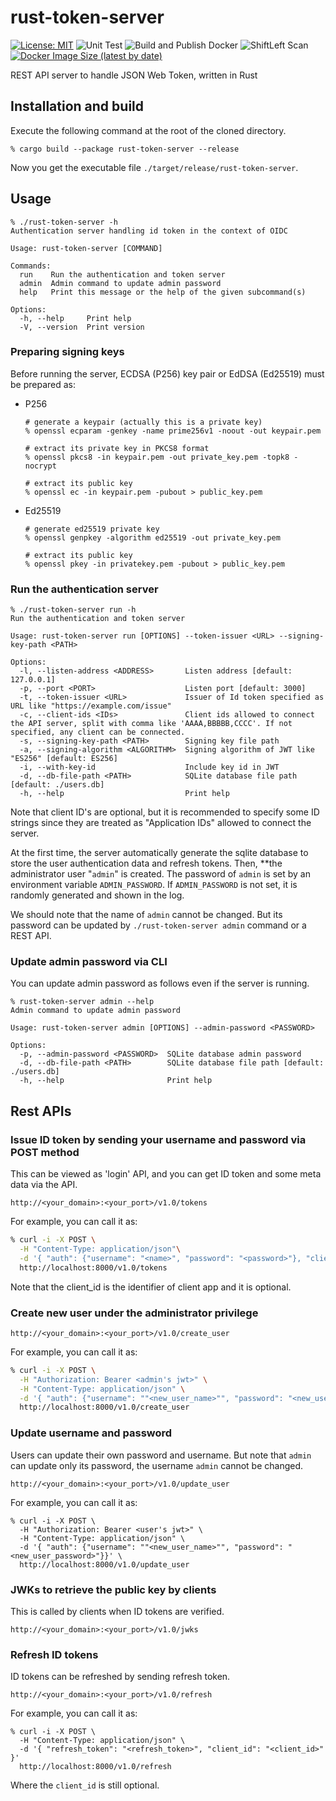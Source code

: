 # rust-token-server

[![License: MIT](https://img.shields.io/badge/License-MIT-blue.svg)](LICENSE)
![Unit Test](https://github.com/junkurihara/rust-token-server/actions/workflows/ci.yml/badge.svg)
![Build and Publish Docker](https://github.com/junkurihara/rust-token-server/actions/workflows/docker_build_push.yml/badge.svg)
![ShiftLeft Scan](https://github.com/junkurihara/rust-token-server/actions/workflows/shiftleft-analysis.yml/badge.svg)
[![Docker Image Size (latest by date)](https://img.shields.io/docker/image-size/jqtype/id-token-server)](https://hub.docker.com/r/jqtype/id-token-server)


REST API server to handle JSON Web Token, written in Rust

## Installation and build

Execute the following command at the root of the cloned directory.

```bash:
% cargo build --package rust-token-server --release
```

Now you get the executable file `./target/release/rust-token-server`.

## Usage

```bash:
% ./rust-token-server -h
Authentication server handling id token in the context of OIDC

Usage: rust-token-server [COMMAND]

Commands:
  run    Run the authentication and token server
  admin  Admin command to update admin password
  help   Print this message or the help of the given subcommand(s)

Options:
  -h, --help     Print help
  -V, --version  Print version
```

### Preparing signing keys

Before running the server, ECDSA (P256) key pair or EdDSA (Ed25519) must be prepared as:

- P256

    ```bash:
    # generate a keypair (actually this is a private key)
    % openssl ecparam -genkey -name prime256v1 -noout -out keypair.pem

    # extract its private key in PKCS8 format
    % openssl pkcs8 -in keypair.pem -out private_key.pem -topk8 -nocrypt

    # extract its public key
    % openssl ec -in keypair.pem -pubout > public_key.pem
    ```

- Ed25519

    ```bash:
    # generate ed25519 private key
    % openssl genpkey -algorithm ed25519 -out private_key.pem

    # extract its public key
    % openssl pkey -in privatekey.pem -pubout > public_key.pem
    ```

### Run the authentication server

```bash:
% ./rust-token-server run -h
Run the authentication and token server

Usage: rust-token-server run [OPTIONS] --token-issuer <URL> --signing-key-path <PATH>

Options:
  -l, --listen-address <ADDRESS>       Listen address [default: 127.0.0.1]
  -p, --port <PORT>                    Listen port [default: 3000]
  -t, --token-issuer <URL>             Issuer of Id token specified as URL like "https://example.com/issue"
  -c, --client-ids <IDs>               Client ids allowed to connect the API server, split with comma like 'AAAA,BBBBB,CCCC'. If not specified, any client can be connected.
  -s, --signing-key-path <PATH>        Signing key file path
  -a, --signing-algorithm <ALGORITHM>  Signing algorithm of JWT like "ES256" [default: ES256]
  -i, --with-key-id                    Include key id in JWT
  -d, --db-file-path <PATH>            SQLite database file path [default: ./users.db]
  -h, --help                           Print help
```

Note that client ID's are optional, but it is recommended to specify some ID strings since they are treated as "Application IDs" allowed to connect the server.

At the first time, the server automatically generate the sqlite database to store the user authentication data and refresh tokens. Then, **the administrator user "`admin`" is created. The password of `admin` is set by an environment variable `ADMIN_PASSWORD`. If `ADMIN_PASSWORD` is not set, it is randomly generated and shown in the log.

We should note that the name of `admin` cannot be changed. But its password can be updated by `./rust-token-server admin` command or a REST API.

### Update admin password via CLI

You can update admin password as follows even if the server is running.

```bash:
% rust-token-server admin --help
Admin command to update admin password

Usage: rust-token-server admin [OPTIONS] --admin-password <PASSWORD>

Options:
  -p, --admin-password <PASSWORD>  SQLite database admin password
  -d, --db-file-path <PATH>        SQLite database file path [default: ./users.db]
  -h, --help                       Print help
```

## Rest APIs

### Issue ID token by sending your username and password via POST method

This can be viewed as 'login' API, and you can get ID token and some meta data via the API.

```url:
http://<your_domain>:<your_port>/v1.0/tokens
```

For example, you can call it as:

```bash
% curl -i -X POST \
  -H "Content-Type: application/json"\
  -d '{ "auth": {"username": "<name>", "password": "<password>"}, "client_id": "<client_id>" }' \
  http://localhost:8000/v1.0/tokens
```

Note that the client_id is the identifier of client app and it is optional.

### Create new user under the administrator privilege

```url:
http://<your_domain>:<your_port>/v1.0/create_user
```

For example, you can call it as:

```bash
% curl -i -X POST \
  -H "Authorization: Bearer <admin's jwt>" \
  -H "Content-Type: application/json" \
  -d '{ "auth": {"username": ""<new_user_name>"", "password": "<new_user_password>"}}' \
  http://localhost:8000/v1.0/create_user
```

### Update username and password

Users can update their own password and username. But note that `admin` can update only its password, the username `admin` cannot be changed.

```url:
http://<your_domain>:<your_port>/v1.0/update_user
```

For example, you can call it as:

```bash:
% curl -i -X POST \
  -H "Authorization: Bearer <user's jwt>" \
  -H "Content-Type: application/json" \
  -d '{ "auth": {"username": ""<new_user_name>"", "password": "<new_user_password>"}}' \
  http://localhost:8000/v1.0/update_user
```

### JWKs to retrieve the public key by clients

This is called by clients when ID tokens are verified.

```url:
http://<your_domain>:<your_port>/v1.0/jwks
```

### Refresh ID tokens

ID tokens can be refreshed by sending refresh token.

```bash:
http://<your_domain>:<your_port>/v1.0/refresh
```

For example, you can call it as:

```bash:
% curl -i -X POST \
  -H "Content-Type: application/json" \
  -d '{ "refresh_token": "<refresh_token>", "client_id": "<client_id>" }'
  http://localhost:8000/v1.0/refresh
```

Where the `client_id` is still optional.
